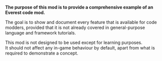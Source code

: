 __The purpose of this mod is to provide a comprehensive example of an Everest code mod.__

The goal is to show and document every feature that is available for code modders, provided that it is not already covered in general-purpose language and framework tutorials.

This mod is not designed to be used except for learning purposes.  
It should not affect any in-game behaviour by default, apart from what is required to demonstrate a concept.